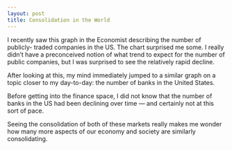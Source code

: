 ```yaml
---
layout: post
title: Consolidation in the World
---
```


I recently saw this graph in the Economist describing the number of publicly-
traded companies in the US. The chart surprised me some. I really didn’t have
a preconceived notion of what trend to expect for the number of public
companies, but I was surprised to see the relatively rapid decline.


After looking at this, my mind immediately jumped to a similar graph on a
topic closer to my day-to-day: the number of banks in the United States.


Before getting into the finance space, I did not know that the number of banks
in the US had been declining over time — and certainly not at this sort of
pace.

Seeing the consolidation of both of these markets really makes me wonder how
many more aspects of our economy and society are similarly consolidating.

